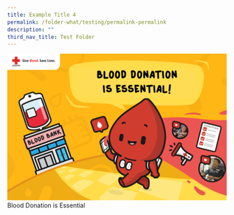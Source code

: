 ```yaml
---
title: Example Title 4
permalink: /folder-what/testing/permalink-permalink
description: ""
third_nav_title: Test Folder
---
```


![Alt text for image on Isomer site](/images/Essential.png)
Blood Donation is Essential